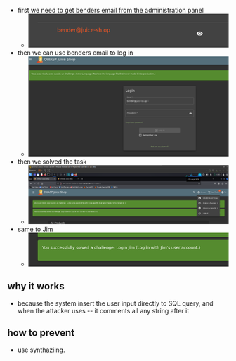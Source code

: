 * first we need to get benders email from the administration panel
  * ![alt text](image.png)
* then we can use benders email to log in
  * ![alt text](image-1.png)
* then we solved the task
  * ![alt text](image-2.png)
* same to Jim 
  * ![alt text](image-3.png)


## why it works
* because the system insert the user input directly to SQL query, and when the attacker uses -- it comments all any string after it

## how to prevent
* use synthaziing.